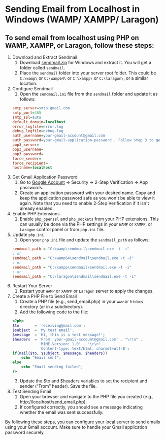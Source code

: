 # Sending Email from Localhost in Windows (WAMP/ XAMPP/ Laragon)

## To send email from localhost using PHP on WAMP, XAMPP, or Laragon, follow these steps:

1. Download and Extract Sendmail
    1. Download [sendmail.zip](https://raw.githubusercontent.com/sayedulsayem/send-mail-from-localhost/master/sendmail.zip) for Windows and extract it. You will get a folder called `sendmail`.
    2. Place the `sendmail` folder into your server root folder. This could be `C:\wamp\` or `C:\wamp64\` or `C:\xampp\` or `C:\laragon\`, or a similar location.
2. Configure Sendmail
    1. Open the `sendmail.ini` file from the `sendmail` folder and update it as follows:
    ```ini
    smtp_server=smtp.gmail.com
    smtp_port=465
    smtp_ssl=auto
    default_domain=localhost
    error_logfile=error.log
    debug_logfile=debug.log
    auth_username=your-gmail-account@gmail.com
    auth_password=your-gmail-application-password ; Follow step 3 to get application password
    pop3_server=
    pop3_username=
    pop3_password=
    force_sender=
    force_recipient=
    hostname=localhost
    ```
3. Get Gmail Application Password
    1. Go to [Google Account](https://myaccount.google.com/) -> Security -> 2-Step Verification -> App passwords.
    2. Create an application password with your desired name. Copy and keep the application password safe as you won't be able to view it again. Note that you need to enable 2-Step Verification if it isn't already enabled.
4. Enable PHP Extensions
    1. Enable `php_openssl` and `php_sockets` from your PHP extensions. This can usually be done via the PHP settings in your `WAMP` or `XAMPP`, or `Laragon` control panel or from `php.ini` file.
5. Update `php.ini`
    1. Open your `php.ini` file and update the `sendmail_path` as follows:
    ```ini
    sendmail_path = "C:\wamp\sendmail\sendmail.exe -t -i"
    ; or
    sendmail_path = "C:\wamp64\sendmail\sendmail.exe -t -i"
    ; or
    sendmail_path = "C:\xampp\sendmail\sendmail.exe -t -i"
    ; or
    sendmail_path = "C:\laragon\sendmail\sendmail.exe -t -i"
    ```
6. Restart Your Server
    1. Restart your `WAMP` or `XAMPP` or `Laragon` server to apply the changes.
7. Create a PHP File to Send Email
    1. Create a PHP file (e.g., send_email.php) in your `www` or `htdocs` directory (or in a subdirectory).
    2. Add the following code to the file:
    ```php
    <?php
    $to       = 'receiving@mail.com';
    $subject  = 'My test email';
    $message  = 'Hi, this is a test message!';
    $headers  = 'From: your-gmail-account@gmail.com' . "\r\n" .
                'MIME-Version: 1.0' . "\r\n" .
                'Content-type: text/html; charset=utf-8';
    if(mail($to, $subject, $message, $headers))
        echo "Email sent";
    else
        echo "Email sending failed";
    ?>
    ```
    3. Update the $to and $headers variables to set the recipient and sender (“From” header). Save the file.
8. Test Sending Email
    1. Open your browser and navigate to the PHP file you created (e.g., http://localhost/send_email.php).
    2. If configured correctly, you should see a message indicating whether the email was sent successfully.

By following these steps, you can configure your local server to send emails using your Gmail account. Make sure to handle your Gmail application password securely.
